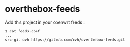 # overthebox-feeds

Add this project in your openwrt feeds : 

```
$ cat feeds.conf 
...
src-git ovh https://github.com/ovh/overthebox-feeds.git
```

